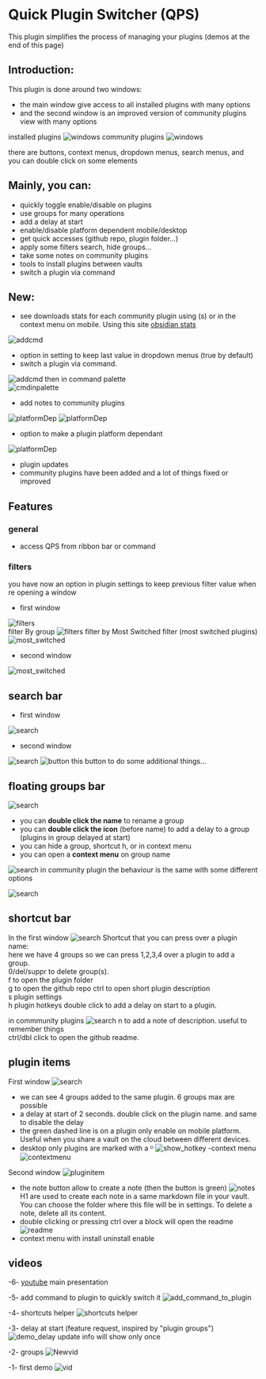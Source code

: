 # Quick Plugin Switcher (QPS)

This plugin simplifies the process of managing your plugins (demos at the end of this page)  

## Introduction:

This plugin is done around two windows:

- the main window give access to all installed plugins with many options 
- and the second window is an improved version of community plugins view with many options 

installed plugins
![windows](img/main_windows.jpg)
community plugins
![windows](img/second_window.png)

there are buttons, context menus, dropdown menus, search menus, and you can double click on some elements 

## Mainly, you can:

- quickly toggle enable/disable on plugins
- use groups for many operations
- add a delay at start
- enable/disable platform dependent mobile/desktop
- get quick accesses (github repo, plugin folder...)
- apply some filters search, hide groups...
- take some notes on community plugins
- tools to install plugins between vaults
- switch a plugin via command

## New: 

- see downloads stats for each community plugin using (s) or in the context menu on mobile.  Using this site [obsidian stats](https://www.moritzjung.dev/obsidian-stats)

![addcmd](gif/show_stats.gif)

- option in setting to keep last value in dropdown menus (true by default)
- switch a plugin via command. 

![addcmd](img/add_command.png)
then in command palette  
![cmdinpalette](img/command_in_palette.png)

- add notes to community plugins 

![platformDep](img/note_button.png)
![platformDep](img/edit_note.png)  

- option to make a plugin platform dependant

![platformDep](img/platformDep.jpg)
- plugin updates
- community plugins have been added and a lot of things fixed or improved

## Features

### general
- access QPS from ribbon bar or command 

### filters

you have now an option in plugin settings to keep previous filter value when re opening a window

- first window

![filters](img/filters.jpeg)  
filter By group
![filters](img/show_by_group.jpg)
filter by Most Switched filter (most switched plugins)
![most_switched](img/most-switched.jpg)

- second window

![most_switched](img/comfilters.jpg)


## search bar

- first window

![search](img/searchbar.jpg)
- second window

![search](img/secondbar.png)
![button](img/comotherbutton.png)
this button to do some additional things...

## floating groups bar
![search](img/groupbar.png)


- you can **double click the name** to rename a group
- you can **double click the icon** (before name) to add a delay to a group (plugins in group delayed at start)
- you can hide a group, shortcut h, or in context menu
- you can open a **context menu** on group name

![search](img/groupcontext.png)
in community plugin the behaviour is the same with some different options

![search](img/commgroupcontext.png)

## shortcut bar

In the first window
![search](img/shortcuts.png)
Shortcut that you can press over a plugin name:  
here we have 4 groups so we can press 1,2,3,4 over a plugin to add a group.  
0/del/suppr to delete group(s).   
f to open the plugin folder  
g to open the github repo
ctrl to open short plugin description  
s plugin settings  
h plugin hotkeys
double click to add a delay on start to a plugin.  

in commmunity plugins
![search](img/comshortcuts.png)
n to add a note of description. useful to remember things  
ctrl/dbl click to open the github readme.

## plugin items

First window
![search](img/pluginitems.png)
- we can see 4 groups added to the same plugin. 6 groups max are possible
- a delay at start of 2 seconds. double click on the plugin name. and same to disable the delay
- the green dashed line is on a plugin only enable on mobile platform. Useful when you share a vault on the cloud between different devices.
- desktop only plugins are marked with a ᴰ
![show_hotkey](img/desktopOnly.jpg)
-context menu
![contextmenu](img/contextmenu.png)


Second window
![pluginitem](img/compluginitems.png)
- the note button allow to create a note (then the button is green)
![notes](img/notemodal.png)
H1 are used to create each note in a same markdown file in your vault. You can choose the folder where this file will be in settings.
To delete a note, delete all its content.
- double clicking or pressing ctrl over a block will open the readme
![readme](img/readme.png)
- context menu with install uninstall enable



## videos

-6- [youtube](https://youtu.be/-sPDQBTuEkc?si=uUKovOgOgnkdefyI) main presentation

-5- add command to plugin to quickly switch it
![add_command_to_plugin](gif/add_command_to_plugin.gif)

-4- shortcuts helper
![shortcuts helper](gif/shortcuts_helper.gif)

-3- delay at start (feature request, inspired by "plugin groups")
![demo_delay](gif/demo_delay.gif)
update info will show only once

-2- groups
![Newvid](gif/multi-group-rename.gif)

-1- first demo
![vid](gif/demo.gif)  

